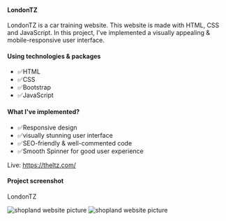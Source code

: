 <h4>LondonTZ</h4>
<p>LondonTZ is a car training website. This website is made with HTML, CSS and JavaScript. In this project, I've implemented a visually appealing & mobile-responsive user interface.</p>

<h4>Using technologies & packages</h4>
<ul>
  <li>✅HTML</li>
  <li>✅CSS</li>
  <li>✅Bootstrap</li>
  <li>✅JavaScript</li>
</ul>

<h4>What I've implemented?</h4>
<ul>
  <li>✅Responsive design</li>
  <li>✅visually stunning user interface</li>
  <li>✅SEO-friendly & well-commented code</li>
  <li>✅Smooth Spinner for good user experience</li>
</ul>

Live: https://theltz.com/

<h4>Project screenshot</h4>
<p>LondonTZ</p>
<img src="[https://rimonprogrammer.netlify.app/public/shopland-1.jpg](https://media.licdn.com/dms/image/v2/D5622AQGoQ26CwMtmTA/feedshare-shrink_1280/B56ZRBP_GIHQAk-/0/1736261498328?e=1739404800&v=beta&t=6JQcV7zMkJgDBap_ARyC3SzxgYJtUmVpl1pbYDnv6j0)" alt="shopland website picture" >
<img src="[https://rimonprogrammer.netlify.app/public/shopland-2.jpg](https://media.licdn.com/dms/image/v2/D5622AQERGwbjrzv5Pg/feedshare-shrink_480/B56ZRBP_L2H0AY-/0/1736261498554?e=1739404800&v=beta&t=e6HSK85kd4g-eGWoCIPEyVDYojWk5s_GpzGpCcypP-A)" alt="shopland website picture" >

